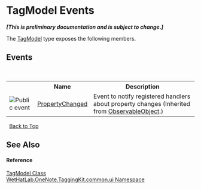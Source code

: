 # TagModel Events
 _**\[This is preliminary documentation and is subject to change.\]**_

The <a href="c74fe645-91b2-831c-6869-763addf746aa.md">TagModel</a> type exposes the following members.


## Events
&nbsp;<table><tr><th></th><th>Name</th><th>Description</th></tr><tr><td>![Public event](media/pubevent.gif "Public event")</td><td><a href="185ee554-4bcc-0dd9-592a-42256ef46b35.md">PropertyChanged</a></td><td>
Event to notify registered handlers about property changes
 (Inherited from <a href="11d6cbca-a6ed-ac3c-8cdb-a81177e6f4fd.md">ObservableObject</a>.)</td></tr></table>&nbsp;
<a href="#tagmodel-events">Back to Top</a>

## See Also


#### Reference
<a href="c74fe645-91b2-831c-6869-763addf746aa.md">TagModel Class</a><br /><a href="043a9407-ac38-b3ac-7348-a6090af495ad.md">WetHatLab.OneNote.TaggingKit.common.ui Namespace</a><br />
